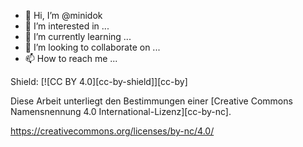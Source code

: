 - 👋 Hi, I’m @minidok
- 👀 I’m interested in ...
- 🌱 I’m currently learning ...
- 💞️ I’m looking to collaborate on ...
- 📫 How to reach me ...

<!---
minidok/minidok is a ✨ special ✨ repository because its `README.md` (this file) appears on your GitHub profile.
You can click the Preview link to take a look at your changes.
--->
Shield: [![CC BY 4.0][cc-by-shield]][cc-by]

Diese Arbeit unterliegt den Bestimmungen einer
[Creative Commons Namensnennung 4.0 International-Lizenz][cc-by-nc].

[cc-by-nc-shield]: https://img.shields.io/badge/License-CC%20BY%20-NC4.0-lightgrey.svg
https://creativecommons.org/licenses/by-nc/4.0/
